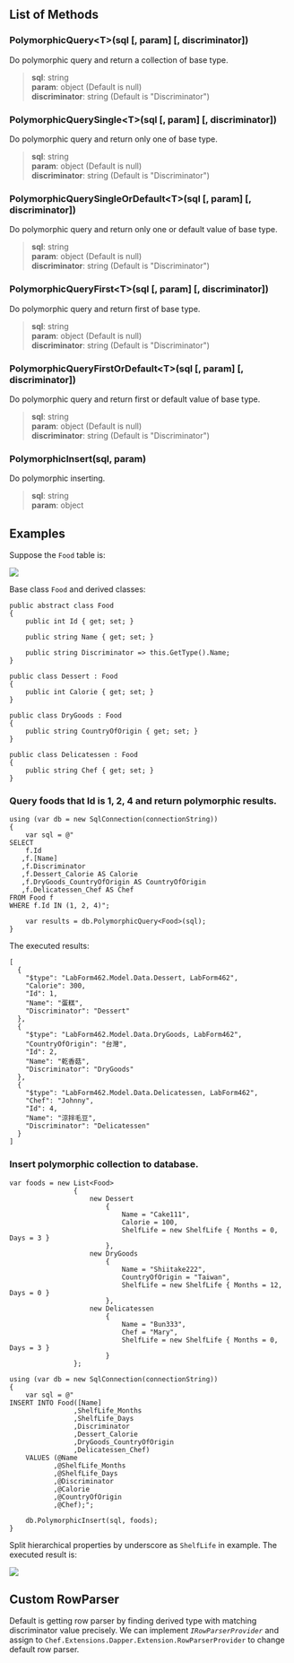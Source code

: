 ## List of Methods

### PolymorphicQuery&lt;T&gt;(sql [, param] [, discriminator])

Do polymorphic query and return a collection of base type.

> **sql**: string<br />
> **param**: object (Default is null)<br />
> **discriminator**: string (Default is "Discriminator")

### PolymorphicQuerySingle&lt;T&gt;(sql [, param] [, discriminator])

Do polymorphic query and return only one of base type.

> **sql**: string<br />
> **param**: object (Default is null)<br />
> **discriminator**: string (Default is "Discriminator")

### PolymorphicQuerySingleOrDefault&lt;T&gt;(sql [, param] [, discriminator])

Do polymorphic query and return only one or default value of base type.

> **sql**: string<br />
> **param**: object (Default is null)<br />
> **discriminator**: string (Default is "Discriminator")

### PolymorphicQueryFirst&lt;T&gt;(sql [, param] [, discriminator])

Do polymorphic query and return first of base type.

> **sql**: string<br />
> **param**: object (Default is null)<br />
> **discriminator**: string (Default is "Discriminator")

### PolymorphicQueryFirstOrDefault&lt;T&gt;(sql [, param] [, discriminator])

Do polymorphic query and return first or default value of base type.

> **sql**: string<br />
> **param**: object (Default is null)<br />
> **discriminator**: string (Default is "Discriminator")

### PolymorphicInsert(sql, param)

Do polymorphic inserting.

> **sql**: string<br />
> **param**: object

## Examples

Suppose the `Food` table is:

![](https://i.imgur.com/y0JR2VM.png)

Base class `Food` and derived classes:

    public abstract class Food
    {
        public int Id { get; set; }

        public string Name { get; set; }

        public string Discriminator => this.GetType().Name;
    }

    public class Dessert : Food
    {
        public int Calorie { get; set; }
    }

    public class DryGoods : Food
    {
        public string CountryOfOrigin { get; set; }
    }

    public class Delicatessen : Food
    {
        public string Chef { get; set; }
    }

### Query foods that Id is 1, 2, 4 and return polymorphic results.

    using (var db = new SqlConnection(connectionString))
    {
        var sql = @"
    SELECT
        f.Id
       ,f.[Name]
       ,f.Discriminator
       ,f.Dessert_Calorie AS Calorie
       ,f.DryGoods_CountryOfOrigin AS CountryOfOrigin
       ,f.Delicatessen_Chef AS Chef
    FROM Food f
    WHERE f.Id IN (1, 2, 4)";
    
        var results = db.PolymorphicQuery<Food>(sql);
    }

The executed results:

    [
      {
        "$type": "LabForm462.Model.Data.Dessert, LabForm462",
        "Calorie": 300,
        "Id": 1,
        "Name": "蛋糕",
        "Discriminator": "Dessert"
      },
      {
        "$type": "LabForm462.Model.Data.DryGoods, LabForm462",
        "CountryOfOrigin": "台灣",
        "Id": 2,
        "Name": "乾香菇",
        "Discriminator": "DryGoods"
      },
      {
        "$type": "LabForm462.Model.Data.Delicatessen, LabForm462",
        "Chef": "Johnny",
        "Id": 4,
        "Name": "涼拌毛豆",
        "Discriminator": "Delicatessen"
      }
    ]

### Insert polymorphic collection to database.

    var foods = new List<Food>
                    {
                        new Dessert
                            {
                                Name = "Cake111",
                                Calorie = 100,
                                ShelfLife = new ShelfLife { Months = 0, Days = 3 }
                            },
                        new DryGoods
                            {
                                Name = "Shiitake222",
                                CountryOfOrigin = "Taiwan",
                                ShelfLife = new ShelfLife { Months = 12, Days = 0 }
                            },
                        new Delicatessen
                            {
                                Name = "Bun333",
                                Chef = "Mary",
                                ShelfLife = new ShelfLife { Months = 0, Days = 3 }
                            }
                    };
    
    using (var db = new SqlConnection(connectionString))
    {
        var sql = @"
    INSERT INTO Food([Name]
                    ,ShelfLife_Months
                    ,ShelfLife_Days
                    ,Discriminator
                    ,Dessert_Calorie
                    ,DryGoods_CountryOfOrigin
                    ,Delicatessen_Chef)
        VALUES (@Name
               ,@ShelfLife_Months
               ,@ShelfLife_Days
               ,@Discriminator
               ,@Calorie
               ,@CountryOfOrigin
               ,@Chef);";
    
        db.PolymorphicInsert(sql, foods);
    }

Split hierarchical properties by underscore as `ShelfLife` in example. The executed result is:

![](https://i.imgur.com/2D94baL.png)

## Custom RowParser

Default is getting row parser by finding derived type with matching discriminator value precisely. We can implement *`IRowParserProvider`* and assign to `Chef.Extensions.Dapper.Extension.RowParserProvider` to change default row parser.
